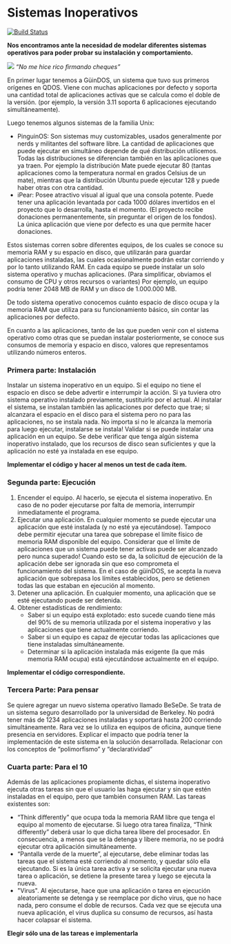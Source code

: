 # Sistemas Inoperativos
 
[![Build Status](https://travis-ci.org/wollok/EjercicioIntegradorSistemasInoperativos.svg?branch=master)](https://travis-ci.org/wollok/EjercicioIntegradorSistemasInoperativos)


**Nos encontramos ante la necesidad de modelar diferentes sistemas operativos para poder probar su instalación y comportamiento.**

![](https://despaciocerebrito.files.wordpress.com/2012/07/bill_gates_simpsons.png)
*“No me hice rico firmando cheques”*

En primer lugar tenemos a GüinDOS, un sistema que tuvo sus primeros orígenes en QDOS. Viene con muchas aplicaciones por defecto y soporta una cantidad total de aplicaciones activas que se calcula como el doble de la versión. (por ejemplo, la versión 3.11 soporta 6 aplicaciones ejecutando simultáneamente). 

Luego tenemos algunos sistemas de la familia Unix:

* PinguinOS: Son sistemas muy customizables, usados generalmente por nerds y militantes del software libre. La cantidad de aplicaciones que puede ejecutar en simultáneo depende de qué distribución utilicemos. Todas las distribuciones se diferencian también en las aplicaciones que ya traen.
Por ejemplo la distribución Mate puede ejecutar 80 (tantas aplicaciones como la temperatura normal en grados Celsius de un mate), mientras que la distribución Ubuntu puede ejecutar 128 y puede haber otras con otra cantidad.
* iPear: Posee atractivo visual al igual que una consola potente. Puede tener una aplicación levantada por cada 1000 dólares invertidos en el proyecto que lo desarrolla, hasta el momento. (El proyecto recibe donaciones permanentemente, sin preguntar el origen de los fondos). La única aplicación que viene por defecto es una que permite hacer donaciones. 

Estos sistemas corren sobre diferentes equipos, de los cuales se conoce su memoria RAM y su espacio en disco, que utilizarán para guardar aplicaciones instaladas, las cuales ocasionalmente podrán estar corriendo y por lo tanto utilizando RAM. En cada equipo se puede instalar un solo sistema operativo y muchas aplicaciones. (Para simplificar, obviamos el consumo de CPU y otros recursos o variantes) Por ejemplo, un equipo podría tener 2048 MB de RAM y un disco de 1.000.000 MB.

De todo sistema operativo conocemos cuánto espacio de disco ocupa y la memoria RAM que utiliza para su funcionamiento básico, sin contar las aplicaciones por defecto.

En cuanto a las aplicaciones, tanto de las que pueden venir con el sistema operativo como otras que se puedan instalar posteriormente, se conoce sus consumos de memoria y espacio en disco, valores que representamos utilizando números enteros.


### Primera parte: Instalación
Instalar un sistema inoperativo en un equipo. Si el equipo no tiene el espacio en disco se debe advertir e interrumpir la acción. Si ya tuviera otro sistema operativo instalado previamente, sustituirlo por el actual. Al instalar el sistema, se instalan también las aplicaciones por defecto que trae; si alcanzara el espacio en el disco para el sistema pero no para las aplicaciones, no se instala nada. No importa si no le alcanza la memoria para luego ejecutar, instalarse se instala!
Validar si se puede instalar una aplicación en un equipo. Se debe verificar que tenga algún sistema inoperativo instalado, que los recursos de disco sean suficientes y que la aplicación no esté ya instalada en ese equipo.

**Implementar el código y hacer al menos un test de cada ítem.**

### Segunda parte: Ejecución
1. Encender el equipo. Al hacerlo, se ejecuta el sistema inoperativo. En caso de no poder ejecutarse por falta de memoria, interrumpir inmediatamente el programa.
2. Ejecutar una aplicación. En cualquier momento se puede ejecutar una aplicación que esté instalada (y no esté ya ejecutándose). Tampoco debe permitir ejecutar una tarea que sobrepase el límite físico de memoria RAM disponible del equipo. Considerar que el límite de aplicaciones que un sistema puede tener activas puede ser alcanzado pero nunca superado! Cuando esto se da, la solicitud de ejecución de la aplicación debe ser ignorada sin que eso comprometa el funcionamiento del sistema. En el caso de güinDOS, se acepta la nueva aplicación que sobrepasa los límites establecidos, pero se detienen todas las que estaban en ejecución al momento. 
3. Detener una aplicación. En cualquier momento, una aplicación que se esté ejecutando puede ser detenida.
4. Obtener estadísticas de rendimiento:
   * Saber si un equipo está explotado: esto sucede cuando tiene más del 90% de su memoria utilizada por el sistema inoperativo y las aplicaciones que tiene actualmente corriendo.
   * Saber si un equipo es capaz de ejecutar todas las aplicaciones que tiene instaladas simultáneamente.
   * Determinar si la aplicación instalada más exigente (la que más memoria RAM ocupa) está ejecutándose actualmente en el equipo.

**Implementar el código correspondiente.**

### Tercera Parte: Para pensar
Se quiere agregar un nuevo sistema operativo llamado BeSeDe. 
Se trata de un sistema seguro desarrollado por la universidad de Berkeley. 
No podrá tener más de 1234 aplicaciones instaladas y soportará hasta 200 corriendo simultáneamente. 
Rara vez se lo utiliza en equipos de oficina, aunque tiene presencia en servidores. 
Explicar el impacto que podría tener la implementación de este sistema en la solución desarrollada. 
Relacionar con los conceptos de “polimorfismo” y  “declaratividad” 


### Cuarta parte: Para el 10
Además de las aplicaciones propiamente dichas, el sistema inoperativo ejecuta otras tareas sin que el usuario las haga ejecutar y sin que estén instaladas en el equipo, pero que también consumen RAM. Las tareas existentes son:
* “Think differently” que ocupa toda la memoria RAM libre que tenga el equipo al momento de ejecutarse. Si luego otra tarea finaliza, “Think differently” deberá usar lo que dicha tarea libere del procesador. En consecuencia, a menos que se la detenga y libere memoria, no se podrá ejecutar otra aplicación simultáneamente.
* “Pantalla verde de la muerte”, al ejecutarse, debe eliminar todas las tareas que el sistema esté corriendo al momento, y quedar sólo ella ejecutando. Si es la única tarea activa y se solicita ejecutar una nueva tarea o aplicación, se detiene la presente tarea y luego se ejecuta la nueva. 
* "Virus". Al ejecutarse, hace que una aplicación o tarea en ejecución aleatoriamente se detenga y se reemplace por dicho virus, que no hace nada, pero consume el doble de recursos. Cada vez que se ejecuta una nueva aplicación, el virus duplica su consumo de recursos, así hasta hacer colapsar el sistema.

**Elegir sólo una de las tareas e implementarla**

